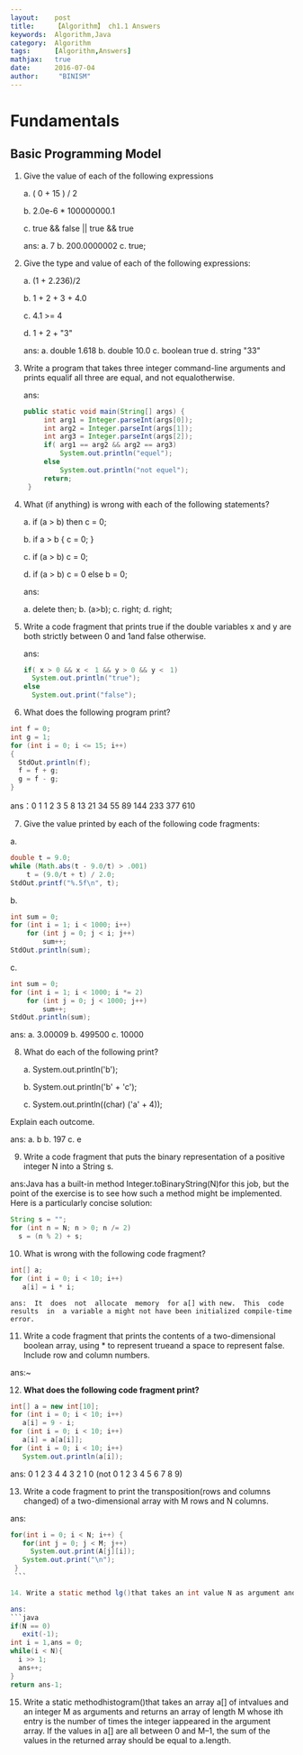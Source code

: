 ```yaml
---
layout:    post
title:     【Algorithm】 ch1.1 Answers
keywords:  Algorithm,Java
category:  Algorithm
tags:      [Algorithm,Answers]
mathjax:   true
date:      2016-07-04
author:     "BINISM"
---
```


# Fundamentals

## Basic Programming Model

1. Give the value of each of the following expressions

   a.  ( 0 + 15 ) / 2

   b.  2.0e-6 * 100000000.1

   c.   true && false \|\| true && true

   ans:
   a. 7   b. 200.0000002 c. true;

2. Give the type and value of each of the following expressions:

   a.  (1 + 2.236)/2

   b.  1 + 2 + 3 + 4.0

   c.  4.1 >= 4

   d.  1 + 2 + "3"

   ans:
   a. double 1.618
   b. double 10.0
   c. boolean true
   d. string "33"

3. Write a program that takes three integer command-line arguments and prints equalif all three are equal, and not equalotherwise.

   ans:

   ```java
   public static void main(String[] args) {
        int arg1 = Integer.parseInt(args[0]);
        int arg2 = Integer.parseInt(args[1]);
        int arg3 = Integer.parseInt(args[2]);
        if( arg1 == arg2 && arg2 == arg3)
            System.out.println("equel");
        else
            System.out.println("not equel");
        return;
    }
    ```

4. What (if anything) is wrong with each of the following statements?

    a.   if (a > b) then c = 0;

    b.   if a > b { c = 0; }

    c.   if (a > b) c = 0;

    d.   if (a > b) c = 0 else b = 0;

    ans:

    a. delete then;
    b. (a>b);
    c. right;
    d. right;

5. Write a code fragment that prints true if the double variables x and y are both strictly between 0 and 1and false otherwise.

   ans:
   ```java
   if( x > 0 && x <　1 && y > 0 && y <　1)
     System.out.println("true");
   else
     System.out.print("false");
   ```

6. What does the following program print?

  ```java
  int f = 0;
  int g = 1;
  for (int i = 0; i <= 15; i++)
  {
    StdOut.println(f);
    f = f + g;
    g = f - g;
  }
  ```

  ans：0 1 1 2 3 5 8 13 21 34 55 89 144 233 377 610

7.  Give the value printed by each of the following code fragments:

  a.
  ```java
  double t = 9.0;
  while (Math.abs(t - 9.0/t) > .001)
      t = (9.0/t + t) / 2.0;
  StdOut.printf("%.5f\n", t);
  ```
  b.
  ```java
  int sum = 0;
  for (int i = 1; i < 1000; i++)
      for (int j = 0; j < i; j++)
          sum++;
  StdOut.println(sum);
  ```
  c.
  ```java
  int sum = 0;
  for (int i = 1; i < 1000; i *= 2)
      for (int j = 0; j < 1000; j++)
          sum++;
  StdOut.println(sum);
  ```

  ans:
  a. 3.00009
  b. 499500
  c. 10000

8. What do each of the following print?

   a.  System.out.println('b');

   b.  System.out.println('b' + 'c');

   c.  System.out.println((char) ('a' + 4));

 Explain each outcome.

  ans:
  a. b
  b. 197
  c. e

9. Write a code fragment that puts the binary representation of a positive integer N into a String s.

  ans:Java has a built-in method Integer.toBinaryString(N)for this job, but the point of the exercise is to see how such a method might be implemented. Here is a particularly concise solution:
  ```java
  String s = "";
  for (int n = N; n > 0; n /= 2)
    s = (n % 2) + s;
  ```

10. What is wrong with the following code fragment?
   ```java
   int[] a;
   for (int i = 0; i < 10; i++)
      a[i] = i * i;
  ```

    ans:  It  does  not  allocate  memory  for a[] with new.  This  code  results  in  a variable a might not have been initialized compile-time error.

11. Write a code fragment that prints the contents of a two-dimensional boolean array, using \* to represent trueand a space to represent false. Include row and column numbers.

   ans:~

12. **What does the following code fragment print?**
   ```java
   int[] a = new int[10];
   for (int i = 0; i < 10; i++)
      a[i] = 9 - i;
   for (int i = 0; i < 10; i++)
      a[i] = a[a[i]];
   for (int i = 0; i < 10; i++)
      System.out.println(a[i]);
   ```

   ans: 0 1 2 3 4 4 3 2 1 0 (not 0 1 2 3 4 5 6 7 8 9)

13. Write a code fragment to print the     transposition(rows and columns changed) of a two-dimensional array with M rows and N columns.

   ans:
   ```java
   for(int i = 0; i < N; i++) {
      for(int j = 0; j < M; j++)
        System.out.print(A[j][i]);
      System.out.print("\n");
    }
    ```

14. Write a static method lg()that takes an int value N as argument and returns the largest int not larger than the base-2 logarithm of N. Do notuse Math.

   ans:
   ```java
   if(N == 0)
      exit(-1);
   int i = 1,ans = 0;
   while(i < N){
     i >> 1;
     ans++;
   }
   return ans-1;
   ```

15. Write a static methodhistogram()that takes an array a[] of intvalues and an integer M as arguments and returns an array of length M whose ith entry is the number of times the integer iappeared in the argument array. If the values in a[] are all between 0 and M–1,  the  sum  of  the  values  in  the  returned  array  should  be  equal  to a.length.
